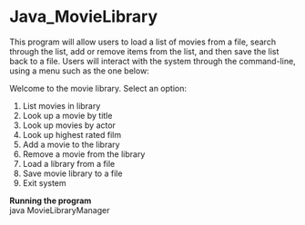 # Java_MovieLibrary

This program will allow users to load a list of movies from a file, search through the list, add or remove items from the list, and then save the list back to a file. Users will interact with the system through the command-line, using a menu such as the one below:


Welcome to the movie library.
Select an option:
  1. List movies in library
  2. Look up a movie by title
  3. Look up movies by actor
  4. Look up highest rated film
  5. Add a movie to the library
  6. Remove a movie from the library
  7. Load a library from a file
  8. Save movie library to a file
  9. Exit system
  
  
  <b>Running the program</b><br>
  java MovieLibraryManager
